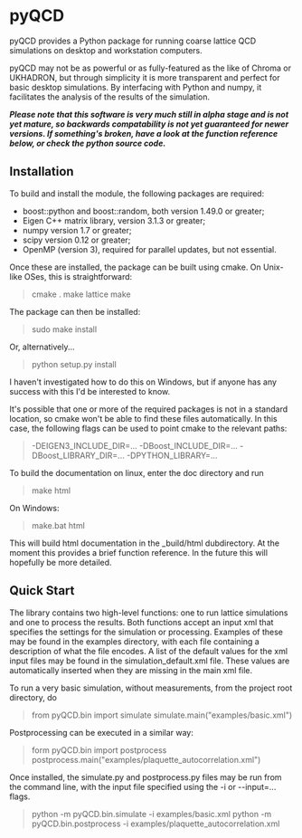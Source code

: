pyQCD
=====
pyQCD provides a Python package for running coarse lattice QCD simulations on desktop and workstation computers.

pyQCD may not be as powerful or as fully-featured as the like of Chroma or UKHADRON, but through simplicity it
is more transparent and perfect for basic desktop simulations. By interfacing with Python and numpy, it
facilitates the analysis of the results of the simulation.

***Please note that this software is very much still in alpha stage and is not yet mature, so backwards
compatability is not yet guaranteed for newer versions. If something's broken, have a look at the function
reference below, or check the python source code.***

Installation
------------
To build and install the module, the following packages are required:

* boost::python and boost::random, both version 1.49.0 or greater;
* Eigen C++ matrix library, version 3.1.3 or greater;
* numpy version 1.7 or greater;
* scipy version 0.12 or greater;
* OpenMP (version 3), required for parallel updates, but not essential.

Once these are installed, the package can be built using cmake. On Unix-like OSes, this is straightforward:

> cmake .
> make lattice
> make

The package can then be installed:

> sudo make install

Or, alternatively...

> python setup.py install

I haven't investigated how to do this on Windows, but if anyone has any success with this I'd be interested to
know.

It's possible that one or more of the required packages is not in a standard location, so cmake won't be able
to find these files automatically. In this case, the following flags can be used to point cmake to the relevant
paths:

> -DEIGEN3_INCLUDE_DIR=...
> -DBoost_INCLUDE_DIR=...
> -DBoost_LIBRARY_DIR=...
> -DPYTHON_LIBRARY=...

To build the documentation on linux, enter the doc directory and run

> make html

On Windows:

> make.bat html

This will build html documentation in the _build/html dubdirectory. At the moment this provides a brief function
reference. In the future this will hopefully be more detailed.

Quick Start
-----------

The library contains two high-level functions: one to run lattice simulations and one to process the results.
Both functions accept an input xml that specifies the settings for the simulation or processing. Examples of
these may be found in the examples directory, with each file containing a description of what the file encodes. A
list of the default values for the xml input files may be found in the simulation_default.xml file. These values
are automatically inserted when they are missing in the main xml file.

To run a very basic simulation, without measurements, from the project root directory, do

> from pyQCD.bin import simulate
> simulate.main("examples/basic.xml")

Postprocessing can be executed in a similar way:

> form pyQCD.bin import postprocess
> postprocess.main("examples/plaquette_autocorrelation.xml")

Once installed, the simulate.py and postprocess.py files may be run from the command line, with the input file
specified using the -i or --input=... flags.

> python -m pyQCD.bin.simulate -i examples/basic.xml
> python -m pyQCD.bin.postprocess -i examples/plaquette_autocorrelation.xml